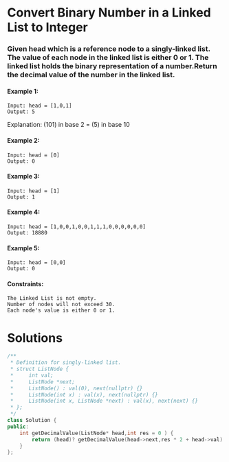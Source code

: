 # Convert Binary Number in a Linked List to Integer

### Given head which is a reference node to a singly-linked list. The value of each node in the linked list is either 0 or 1. The linked list holds the binary representation of a number.Return the decimal value of the number in the linked list.

 

#### Example 1:
```
Input: head = [1,0,1]
Output: 5
```
Explanation: (101) in base 2 = (5) in base 10

#### Example 2:
```
Input: head = [0]
Output: 0
```
#### Example 3:
```
Input: head = [1]
Output: 1
```
#### Example 4:
```
Input: head = [1,0,0,1,0,0,1,1,1,0,0,0,0,0,0]
Output: 18880
```
#### Example 5:
```
Input: head = [0,0]
Output: 0
```
 

#### Constraints:
    The Linked List is not empty.
    Number of nodes will not exceed 30.
    Each node's value is either 0 or 1.

# Solutions

```cpp
/**
 * Definition for singly-linked list.
 * struct ListNode {
 *     int val;
 *     ListNode *next;
 *     ListNode() : val(0), next(nullptr) {}
 *     ListNode(int x) : val(x), next(nullptr) {}
 *     ListNode(int x, ListNode *next) : val(x), next(next) {}
 * };
 */
class Solution {
public:
    int getDecimalValue(ListNode* head,int res = 0 ) {
        return (head)? getDecimalValue(head->next,res * 2 + head->val):res;
    }
};
```
